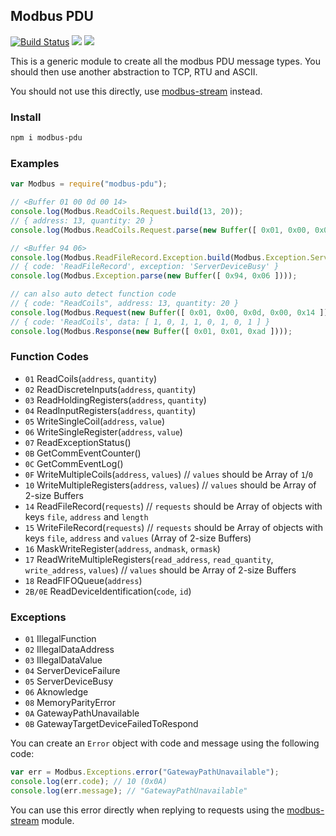 ## Modbus PDU

[![Build Status](https://secure.travis-ci.org/node-modbus/pdu.png?branch=master)](http://travis-ci.org/node-modbus/pdu)
[![](https://badge.fury.io/js/modbus-pdu.svg)](https://npmjs.org/package/modbus-pdu)
[![](https://gemnasium.com/node-modbus/pdu.png)](https://gemnasium.com/node-modbus/pdu)

This is a generic module to create all the modbus PDU message types. You should then use another abstraction to TCP, RTU and ASCII.

You should not use this directly, use [modbus-stream](https://github.com/node-modbus/stream) instead.

### Install

```sh
npm i modbus-pdu
```

### Examples

```js
var Modbus = require("modbus-pdu");

// <Buffer 01 00 0d 00 14>
console.log(Modbus.ReadCoils.Request.build(13, 20));
// { address: 13, quantity: 20 }
console.log(Modbus.ReadCoils.Request.parse(new Buffer([ 0x01, 0x00, 0x0d, 0x00, 0x14 ])));

// <Buffer 94 06>
console.log(Modbus.ReadFileRecord.Exception.build(Modbus.Exception.ServerDeviceBusy));
// { code: 'ReadFileRecord', exception: 'ServerDeviceBusy' }
console.log(Modbus.Exception.parse(new Buffer([ 0x94, 0x06 ])));

// can also auto detect function code
// { code: "ReadCoils", address: 13, quantity: 20 }
console.log(Modbus.Request(new Buffer([ 0x01, 0x00, 0x0d, 0x00, 0x14 ])));
// { code: 'ReadCoils', data: [ 1, 0, 1, 1, 0, 1, 0, 1 ] }
console.log(Modbus.Response(new Buffer([ 0x01, 0x01, 0xad ])));
```

### Function Codes

- `01` ReadCoils(`address`, `quantity`)
- `02` ReadDiscreteInputs(`address`, `quantity`)
- `03` ReadHoldingRegisters(`address`, `quantity`)
- `04` ReadInputRegisters(`address`, `quantity`)
- `05` WriteSingleCoil(`address`, `value`)
- `06` WriteSingleRegister(`address`, `value`)
- `07` ReadExceptionStatus()
- `0B` GetCommEventCounter()
- `0C` GetCommEventLog()
- `0F` WriteMultipleCoils(`address`, `values`) // `values` should be Array of `1`/`0`
- `10` WriteMultipleRegisters(`address`, `values`) // `values` should be Array of 2-size Buffers
- `14` ReadFileRecord(`requests`) // `requests` should be Array of objects with keys `file`, `address` and `length`
- `15` WriteFileRecord(`requests`) // `requests` should be Array of objects with keys `file`, `address` and `values` (Array of 2-size Buffers)
- `16` MaskWriteRegister(`address`, `andmask`, `ormask`)
- `17` ReadWriteMultipleRegisters(`read_address`, `read_quantity`, `write_address`, `values`) // `values` should be Array of 2-size Buffers
- `18` ReadFIFOQueue(`address`)
- `2B/0E` ReadDeviceIdentification(`code`, `id`)

### Exceptions

- `01` IllegalFunction
- `02` IllegalDataAddress
- `03` IllegalDataValue
- `04` ServerDeviceFailure
- `05` ServerDeviceBusy
- `06` Aknowledge
- `08` MemoryParityError
- `0A` GatewayPathUnavailable
- `0B` GatewayTargetDeviceFailedToRespond

You can create an `Error` object with code and message using the following code:

```js
var err = Modbus.Exceptions.error("GatewayPathUnavailable");
console.log(err.code); // 10 (0x0A)
console.log(err.message); // "GatewayPathUnavailable"
```

You can use this error directly when replying to requests using the [modbus-stream](https://github.com/dresende/node-modbus-stream) module.
